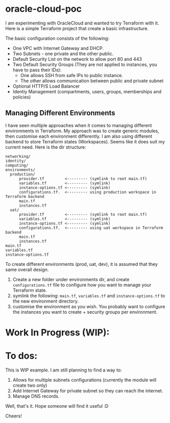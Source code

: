 # oracle-cloud-poc

I am experimenting with OracleCloud and wanted to try Terraform with it. Here is a simple Terraform project that create a basic infrastructure.


The basic configuration consists of the following:

* One VPC with Internet Gateway and DHCP.
* Two Subnets - one private and the other public.
* Default Security List on the network to allow port 80 and 443
* Two Default Security Groups (They are not applied to instances, you have to pass their IDs): 
    * One allows SSH from safe IPs to public instance.
    * The other allows communication between public and private subnet
* Optional HTTP/S Load Balancer
* Identiy Management (compartments, users, groups, memberships and policies)

## Managing Different Environments
I have seen multiple approaches when it comes to managing different environments in Terraform. My approach was to create generic modules, then customise each environment
differently. I am also using different backend to store Terraform states (Workspaces). Seems like it does suit my current need. Here is the dir structure:
```
networking/
identity/
computing/
environments/
  production/
      provider.tf         <--------- (symlink to root main.tf)
      variables.tf        <--------- (symlink)
      instance-options.tf <--------- (symlink)
      configurations.tf.  <--------- using production workspace in Terraform backend
      main.tf
      instances.tf
  uat/
      provider.tf         <--------- (symlink to root main.tf)
      variables.tf        <--------- (symlink)
      instance-options.tf <--------- (symlink)
      configurations.tf.  <--------- using uat workspace in Terraform backend
      main.tf
      instances.tf
main.tf
variables.tf
instance-options.tf
```

To create different environments (prod, uat, dev), it is assumed that they same overall design.
1. Create a new folder under environments dir, and create `configurations.tf` file to configure how you want to manage your Terraform state.
2. symlink the following: `main.tf`, `variables.tf` and `instance-options.tf` to the new environment directory.
3. customise the environment as you wish. You probably want to configure the instances you want to create + security groups per environment.

# Work In Progress (WIP):

# To dos:
This is WIP example. I am still planning to find a way to:

1. Allows for multiple subnets configurations (currently the module will create two only)
5. Add Internet Gateway for private subnet so they can reach the internet.
2. Manage DNS records.

 
 Well, that's it. Hope someone will find it useful :D 


 Cheers!

 
